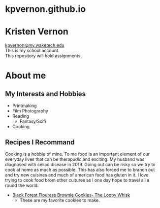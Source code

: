 # kpvernon.github.io
# Kristen Vernon  
kpvernon@my.waketech.edu  
This is my school account.  
This repository will hold assignments.
# About me
## My Interests and Hobbies
* Printmaking
* Film Photography
* Reading
  * Fantasy/Scifi
* Cooking  
## Recipes I Recommand
Cooking is a hobbie of mine. To me food is an important element of our everyday lives that can be therapudic and exciting. My husband was diagnosed with celiac disease in 2019. Going out can be risky so we try to cook at home as much as possible. This has also forced me to branch out and try new cuisines and much of american food has gluten in it. I love trying to cook food brom other cultures as I one day hope to travel all a round the world.
* [Black Forest Flouress Brownie Cookies- The Loppy Whisk](https://theloopywhisk.com/2021/12/30/black-forest-flourless-brownie-cookies/)
  * These are my favorite cookies to make.